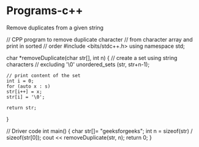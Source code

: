 # Programs-c++

Remove duplicates from a given string

// CPP program to remove duplicate character
// from character array and print in sorted
// order
#include <bits/stdc++.h>
using namespace std;

char *removeDuplicate(char str[], int n)
{
	// create a set using string characters
	// excluding '\0'
	unordered_set<char>s (str, str+n-1);

	// print content of the set
	int i = 0;
	for (auto x : s)
	str[i++] = x;
	str[i] = '\0';

	return str;
}

// Driver code
int main()
{
char str[]= "geeksforgeeks";
int n = sizeof(str) / sizeof(str[0]);
cout << removeDuplicate(str, n);
return 0;
}


